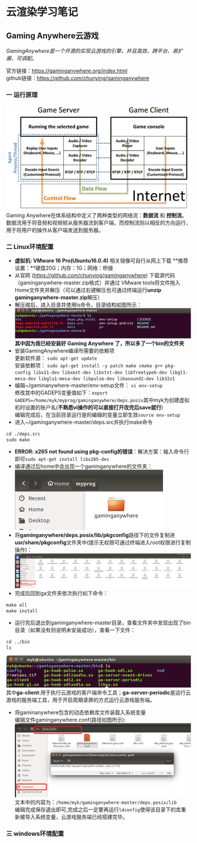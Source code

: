 # 云渲染学习笔记
## Gaming Anywhere云游戏
_GamingAnywhere是一个开源的实现云游戏的引擎，并且高效、跨平台、易扩展、可调配。_  
  
官方链接：https://gaminganywhere.org/index.html  
github链接：https://github.com/chunying/gaminganywhere  
###  一  运行原理
![image](https://github.com/maolala233/learning_note/blob/main/image/image%201.jpg)  
Gaming Anywhere在体系结构中定义了两种类型的网络流：**数据流** 和 **控制流**。  
数据流用于将音频和视频帧从服务器流到客户端，而控制流则以相反的方向运行，用于将用户的操作从客户端发送到服务器。  
###  二  Linux环境配置
* **虚拟机: VMware 16 Pro(Ubuntu16.0.4)** 相关镜像可自行从网上下载  **推荐设置：**硬盘20G；内存：1G；网络：桥接
* 从官网 (https://github.com/chunying/gaminganywhere) 下载源代码（gaminganywhere-master.zip格式）并通过 VMware tools将文件拖入Home文件夹并解压（可以通过右键解压也可通过终端运行**unzip gaminganywhere-master.zip**解压）
* 解压缩后，进入目录并使用ls命令，目录结构如图所示：
![image](https://github.com/maolala233/learning_note/blob/main/image/image2.png)  
**其中因为我已经安装好 Gaming Anywhere 了，所以多了一个bin的文件夹**  
* 安装GamingAnywhere编译所需要的依赖项  
更新软件源：  ```sudo apt-get update```  
安装依赖项：  ```sudo apt-get install -y patch make cmake g++ pkg-config libx11-dev libxext-dev libxtst-dev libfreetype6-dev libgl1-mesa-dev libglu1-mesa-dev libpulse-dev libasound2-dev lib32z1```  
* 编辑~/gaminanywhere-master/env-setup文件：  ```vi env-setup```  
修改其中的GADEPS变量值如下：```export GADEPS=/home/myk/myprog/gaminganywhere/deps.posix```其中myk为创建虚拟机时设置的账户名(**不熟悉vi操作的可以直接打开改完后save就行**)  
编辑完成后，在当前目录运行是的编辑的变量立即生效```source env-setup```  
* 进入~/gaminganywhere-master/deps.src并执行make命令  
```
cd ./deps.src
sudo make
```  
* **ERROR: x265 not found using pkg-config的错误**：解决方案：输入命令行即可```sudo apt-get install libx265-dev```  
* 编译通过后home中会出现一个gaminganywhere的文件夹：  
![image](https://github.com/maolala233/learning_note/blob/main/image/image3.png)  
* 将**gaminganywhere/deps.posix/lib/pkgconfig**路径下的文件复制进**usr/share/pkgconfig**文件夹中(提示无权限可通过终端进入root权限进行复制操作)：  
![image](https://github.com/maolala233/learning_note/blob/main/image/image4.png)  
* 完成后回到ga文件夹依次执行如下命令：  
```
make all 
make install
```  
* 运行完后退出到gaminganywhere-master目录，查看文件夹中发现出现了bin目录（如果没有则说明未安装成功），查看一下文件：  
```
cd ../bin
ls
```  
![image](https://github.com/maolala233/learning_note/blob/main/image/image5.png)  
其中**ga-client**:用于执行云游戏的客户端命令工具；**ga-server-periodic**是运行云游戏的服务端工具，用于开启周期录屏的方式运行云游戏服务端。 
* 将gaminanywhere包含的动态依赖库文件装载入系统变量  
编辑文件gaminganywhere.conf(路径如图所示):  
![image](https://github.com/maolala233/learning_note/blob/main/image/image6.png)  
文本中的内容为：```/home/myk/gaminganywhere-master/deps.posix/lib```   
编辑完成保存退出即可,完成之后一定要再运行```ldconfig```使得该目录下的库重新被导入系统变量，云游戏服务端已经搭建完毕。  
###  三  windows环境配置
